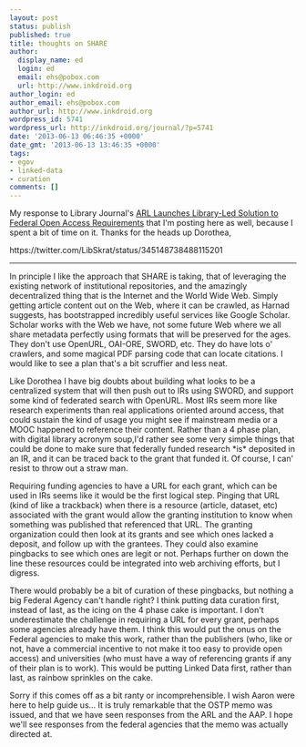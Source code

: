 ```yaml
---
layout: post
status: publish
published: true
title: thoughts on SHARE
author:
  display_name: ed
  login: ed
  email: ehs@pobox.com
  url: http://www.inkdroid.org
author_login: ed
author_email: ehs@pobox.com
author_url: http://www.inkdroid.org
wordpress_id: 5741
wordpress_url: http://inkdroid.org/journal/?p=5741
date: '2013-06-13 06:46:35 +0000'
date_gmt: '2013-06-13 13:46:35 +0000'
tags:
- egov
- linked-data
- curation
comments: []
---
```


<p>My response to Library Journal's <a href="http://lj.libraryjournal.com/2013/06/oa/arl-launches-library-led-solution-to-federal-open-access-requirements/">ARL Launches Library-Led Solution to Federal Open Access Requirements</a> that I'm posting here as well, because I spent a bit of time on it. Thanks for the heads up Dorothea,</p>
<p>https://twitter.com/LibSkrat/status/345148738488115201</p>
<hr />
<p>In principle I like the approach that SHARE is taking, that of leveraging the existing network of institutional repositories, and the amazingly decentralized thing that is the Internet and the World Wide Web. Simply getting article content out on the Web, where it can be crawled, as Harnad suggests, has bootstrapped incredibly useful services like Google Scholar. Scholar works with the Web we have, not some future Web where we all share metadata perfectly using formats that will be preserved for the ages. They don't use OpenURL, OAI-ORE, SWORD, etc. They do have lots o' crawlers, and some magical PDF parsing code that can locate citations. I would like to see a plan that's a bit scruffier and less neat.</p>
<p>Like Dorothea I have big doubts about building what looks to be a centralized system that will then push out to IRs using SWORD, and support some kind of federated search with OpenURL. Most IRs seem more like research experiments than real applications oriented around access, that could sustain the kind of usage you might see if mainstream media or a MOOC happened to reference their content. Rather than a 4 phase plan, with digital library acronym soup,I'd rather see some very simple things that could be done to make sure that federally funded research *is* deposited in an IR, and it can be traced back to the grant that funded it. Of course, I can' resist to throw out a straw man.</p>
<p>Requiring funding agencies to have a URL for each grant, which can be used in IRs seems like it would be the first logical step. Pinging that URL (kind of like a trackback) when there is a resource (article, dataset, etc) associated with the grant would allow the granting institution to know when something was published that referenced that URL. The granting organization could then look at its grants and see which ones lacked a deposit, and follow up with the grantees. They could also examine pingbacks to see which ones are legit or not. Perhaps further on down the line these resources could be integrated into web archiving efforts, but I digress.</p>
<p>There would probably be a bit of curation of these pingbacks, but nothing a big Federal Agency can't handle right? I think putting data curation first, instead of last, as the icing on the 4 phase cake is important. I don't underestimate the challenge in requiring a URL for every grant, perhaps some agencies already have them. I think this would put the onus on the Federal agencies to make this work, rather than the publishers (who, like or not, have a commercial incentive to not make it too easy to provide open access) and universities (who must have a way of referencing grants if any of their plan is to work). This would be putting Linked Data first, rather than last, as rainbow sprinkles on the cake.</p>
<p>Sorry if this comes off as a bit ranty or incomprehensible. I wish Aaron were here to help guide us... It is truly remarkable that the OSTP memo was issued, and that we have seen responses from the ARL and the AAP. I hope we'll see responses from the federal agencies that the memo was actually directed at.</p>
